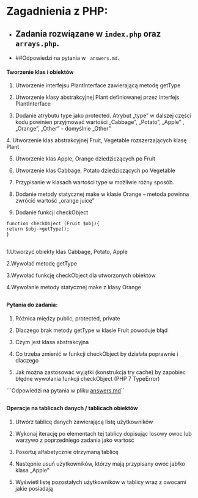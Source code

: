 # Zagadnienia z PHP:

* ## Zadania rozwiązane w ```index.php``` oraz ``arrays.php``.
* ##Odpowiedzi na pytania w ``` answers.md```. 


#### Tworzenie klas i obiektów

1. Utworzenie interfejsu PlantInterface zawierającą metodę getType

2. Utworzenie klasy abstrakcyjnej Plant definiowanej przez interfejs PlantInterface

3. Dodanie atrybutu type jako protected. Atrybut „type” w dalszej części kodu powinien przyjmować wartości „Cabbage”, „Potato”, „Apple” , „Orange”, „Other”  - domyślnie „Other”
</s>
4. Utworzenie klas abstrakcyjnej Fruit, Vegetable rozszerzających klasę Plant

5. Utworzenie klas Apple, Orange dziedziczących po Fruit

6. Utworzenie klas Cabbage, Potato dziedziczących po Vegetable
 
7. Przypisanie w klasach wartości type w możliwie różny sposób.
 
8. Dodanie metody statycznej make w klasie Orange – metoda powinna zwrócić wartość „orange juice”

9. Dodanie funkcji checkObject
```
function checkObject (Fruit $obj){
return $obj->getType();                
}
```

##

1.Utworzyć obiekty klas Cabbage, Potato, Apple

2.Wywołać metodę getType

3.Wywołać funkcję checkObject dla utworzonych obiektów

4.Wywołanie metody statycznej make z klasy Orange

## 

#### Pytania do zadania:

1. Różnica między public, protected, private

2. Dlaczego brak metody getType w klasie Fruit powoduje błąd

3. Czym jest klasa abstrakcyjna

4. Co trzeba zmienić w funkcji checkObject by działała poprawnie i dlaczego

5. Jak można zastosować wyjątki (konstrukcja try cache) by zapobiec błędne wywołania funkcji checkObject (PHP 7 TypeError)
 
 ```Odpowiedzi na pytania w pliku <a href="https://github.com/hoflegor/Recruitment/blob/master/PHP/answers.md">answers.md</a>``
 
##
 
#### Operacje na tablicach danych / tablicach obiektów

1. Utwórz tablicę danych zawierającą listę użytkowników

2. Wykonaj iterację po elementach tej tablicy dopisując losowy owoc lub warzywo z poprzedniego zadania jako wartość

3. Posortuj alfabetycznie otrzymaną tablicę

4. Następnie usuń użytkowników, którzy mają przypisany owoc jabłko klasa „Apple”

5. Wyświetl listę pozostałych użytkowników w tablicy wraz z owocami jakie posiadają
